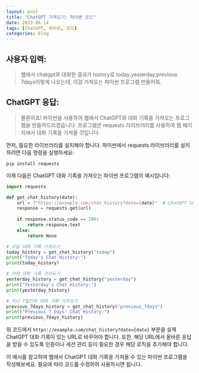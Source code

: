 ```yaml
---
layout: post
title: "ChatGPT 가져오기: 파이썬 코드"
date: 2023-06-14
tags: [ChatGPT, 파이썬, 코드]
categories: blog
---
```


## 사용자 입력:
> 웹에서 chatgpt와 대화한 결과가 history로 today,yesterday,previous 7days이렇게 나오는데, 이걸 가져오는 파이썬 프로그램 만들어줘.

## ChatGPT 응답:
> 물론이죠! 파이썬을 사용하여 웹에서 ChatGPT와 대화 기록을 가져오는 프로그램을 만들어드리겠습니다. 프로그램은 requests 라이브러리를 사용하여 웹 페이지에서 대화 기록을 가져올 것입니다.

먼저, 필요한 라이브러리를 설치해야 합니다. 파이썬에서 requests 라이브러리를 설치하려면 다음 명령을 실행하세요:

```
pip install requests
```

이제 다음은 ChatGPT 대화 기록을 가져오는 파이썬 프로그램의 예시입니다:

```python
import requests

def get_chat_history(date):
    url = f"https://example.com/chat_history?date={date}"  # ChatGPT 대화 기록이 있는 URL로 변경해야 합니다.
    response = requests.get(url)
    
    if response.status_code == 200:
        return response.text
    else:
        return None

# 오늘 대화 기록 가져오기
today_history = get_chat_history("today")
print("Today's Chat History:")
print(today_history)

# 어제 대화 기록 가져오기
yesterday_history = get_chat_history("yesterday")
print("Yesterday's Chat History:")
print(yesterday_history)

# 지난 7일간의 대화 기록 가져오기
previous_7days_history = get_chat_history("previous_7days")
print("Previous 7 Days' Chat History:")
print(previous_7days_history)
```

위 코드에서 `https://example.com/chat_history?date={date}` 부분을 실제 ChatGPT 대화 기록이 있는 URL로 바꾸어야 합니다. 또한, 해당 URL에서 올바른 응답을 받을 수 있도록 인증이나 세션 관리 등이 필요한 경우 해당 로직을 추가해야 합니다.

이 예시를 참고하여 웹에서 ChatGPT 대화 기록을 가져올 수 있는 파이썬 프로그램을 작성해보세요. 필요에 따라 코드를 수정하여 사용하시면 됩니다.

